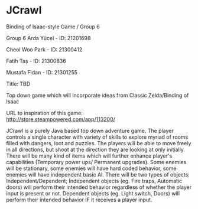 # JCrawl
Binding of Isaac-style Game / Group 6

Group 6
Arda Yücel - ID: 21201698

Cheol Woo Park - ID: 21300412

Fatih Taş - ID: 21300836

Mustafa Fidan - ID: 21301255

Title: TBD

Top down game which will incorporate ideas from Classic Zelda/Binding of Isaac

URL to inspiration of this game: http://store.steampowered.com/app/113200/

JCrawl is a purely Java based top down adventure game. The player controls a single character with variety of skills to explore myriad of rooms filled with dangers, loot and puzzles. The players will be able to move freely in all directions, but shoot at the direction they are looking at only initially. There will be many kind of items which will further enhance player's capabilities (Temporary power ups/ Permanent upgrades). Some enemies will be stationary, some enemies will have hard coded behavior, some enemies will have independent basic AI. There will be two types of objects: Independent/Dependent; Independent objects (eg. Fire traps, Automatic doors) will perform their intended behavior regardless of whether the player input is present or not. Dependent objects (eg. Light switch, Doors) will perform their intended behavior IF it receives a player input.
